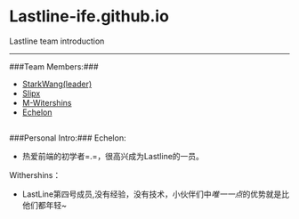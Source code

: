 # Lastline-ife.github.io
Lastline team introduction

---

###Team Members:###
 - [StarkWang(leader)](https://github.com/starkwang)
 - [Slipx](https://github.com/slipx)
 - [M-Witershins](https://github.com/M-Withershins)
 - [Echelon](https://github.com/mhearttzw)

##
###Personal Intro:###
 Echelon:
  
 * 热爱前端的初学者=.=，很高兴成为Lastline的一员。   

Withershins：

 * LastLine第四号成员,没有经验，没有技术，小伙伴们中*唯一一点*的优势就是比他们都年轻~
 
